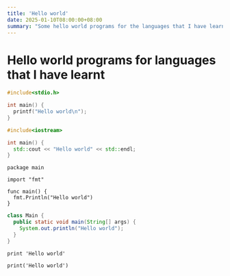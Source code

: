 ```yaml
---
title: 'Hello world'
date: 2025-01-10T08:00:00+08:00
summary: "Some hello world programs for the languages that I have learnt"
---
```


# Hello world programs for languages that I have learnt

```c
#include<stdio.h>

int main() {
  printf("Hello world\n");
}
```

```c++
#include<iostream>

int main() {
  std::cout << "Hello world" << std::endl;
}
```

```golang
package main

import "fmt"

func main() {
  fmt.Println("Hello world")
}
```

```java
class Main {
  public static void main(String[] args) {
    System.out.println("Hello world");
  }
}
```

```python2
print 'Hello world'

```

```python3
print('Hello world')

```
